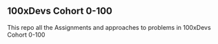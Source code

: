 ## 100xDevs Cohort 0-100

This repo all the Assignments and approaches to problems in 100xDevs Cohort 0-100
